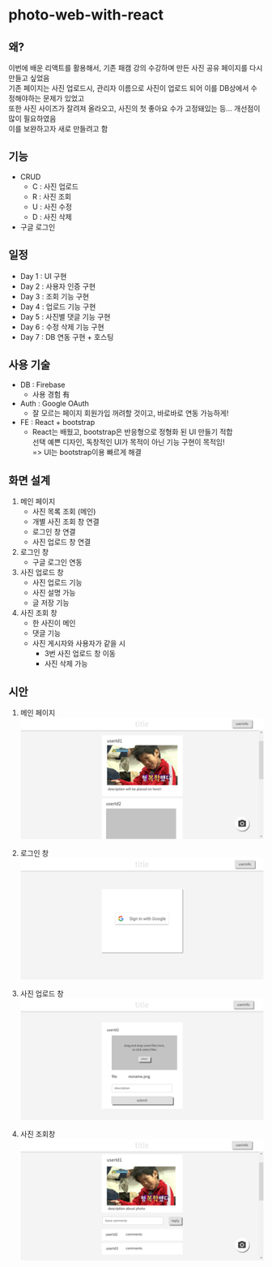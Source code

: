 # photo-web-with-react


왜?
-------

이번에 배운 리액트를 활용해서, 기존 패캠 강의 수강하며 만든 사진 공유 페이지를 다시 만들고 싶었음 <br />
기존 페이지는 사진 업로드시, 관리자 이름으로 사진이 업로드 되어 이를 DB상에서 수정해야하는 문제가 있었고 <br />
또한 사진 사이즈가 잘려져 올라오고, 사진의 첫 좋아요 수가 고정돼있는 등... 개선점이 많이 필요하였음 <br />
이를 보완하고자 새로 만들려고 함 <br />



기능
------

* CRUD
    - C : 사진 업로드
    - R : 사진 조회 
    - U : 사진 수정
    - D : 사진 삭제
* 구글 로그인



일정
-----

* Day 1 : UI 구현
* Day 2 : 사용자 인증 구현
* Day 3 : 조회 기능 구현 
* Day 4 : 업로드 기능 구현
* Day 5 : 사진별 댓글 기능 구현 
* Day 6 : 수정 삭제 기능 구현
* Day 7 : DB 연동 구현 + 호스팅



사용 기술
-------
* DB : Firebase
    * 사용 경험 有
* Auth : Google OAuth
    * 잘 모르는 페이지 회원가입 꺼려할 것이고, 바로바로 연동 가능하게! <br />
* FE : React + bootstrap
    * React는 배웠고, bootstrap은 반응형으로 정형화 된 UI 만들기 적합 <br/>
    선택 예쁜 디자인, 독창적인 UI가 목적이 아닌 기능 구현이 목적임! <br/>
    => UI는 bootstrap이용 빠르게 해결 <br/>



화면 설계
---------

1. 메인 페이지
    * 사진 목록 조회 (메인)
    * 개별 사진 조회 창 연결
    * 로그인 창 연결
    * 사진 업로드 창 연결
2. 로그인 창
    * 구글 로그인 연동
3. 사진 업로드 창
    * 사진 업로드 기능
    * 사진 설명 가능
    * 글 저장 기능
4. 사진 조회 창
    * 한 사진이 메인
    * 댓글 기능
    * 사진 게시자와 사용자가 같을 시 
        * 3번 사진 업로드 창 이동
        * 사진 삭제 가능

시안
----------
1. 메인 페이지<br/>
![ex_MainPage](./img/01_MainPage.jpg) <br />

2. 로그인 창 <br />
![ex_LoginPage](./img/02_LoginPage.jpg) <br />

3. 사진 업로드 창<br />
![ex_UploadPage](./img/03_UploadPage.jpg) <br />

4. 사진 조회창 <br />
![ex_CommentPage](./img/04_CommentPage.jpg) <br />